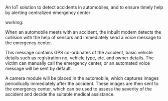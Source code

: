 An IoT solution to detect accidents in automobiles, and to ensure timely help by alerting centralized emergency center

working:

When an automobile meets with an accident, the inbuilt modem detects the collision with the help of sensors and immediately send a voice message to the emergency center.

This message contains GPS co-ordinates of the accident, basic vehicle details such as registration no, vehicle type, etc. and owner details. The victim can manually call the emergency center, or an automated voice message will be sent by default.

A camera module will be placed in the automobile, which captures images periodically immediately after the accident. These images are then sent to the emergency center, which can be used to assess the severity of the accident and decide the suitable medical assistance.
